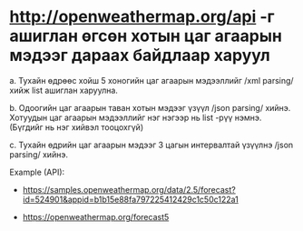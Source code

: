 # http://openweathermap.org/api -г ашиглан өгсөн хотын цаг агаарын мэдээг дараах байдлаар харуул

a. Тухайн өдрөөс хойш 5 хоногийн цаг агаарын мэдээллийг /xml parsing/ хийж list ашиглан харуулна.

b. Одоогийн цаг агаарын таван хотын мэдээг үзүүл /json parsing/ хийнэ.
   Хотуудын цаг агаарын мэдээллийг нэг нэгээр нь list -рүү нэмнэ. (Бүгдийг нь нэг хийвэл тооцохгүй)

c. Тухайн өдрийн цаг агаарын мэдээг 3 цагын интервалтай үзүүлнэ /json parsing/ хийнэ.

Example (API): 
* https://samples.openweathermap.org/data/2.5/forecast?id=524901&appid=b1b15e88fa797225412429c1c50c122a1

* https://openweathermap.org/forecast5
